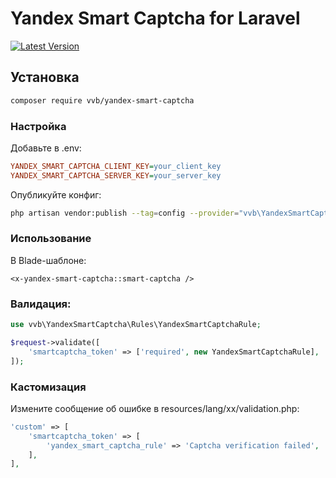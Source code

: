 # Yandex Smart Captcha for Laravel

[![Latest Version](https://img.shields.io/packagist/v/vvb/yandex-smart-captcha.svg)](https://packagist.org/packages/vvb/yandex-smart-captcha)

## Установка
```bash
composer require vvb/yandex-smart-captcha
```
### Настройка
Добавьте в .env:

```ini
YANDEX_SMART_CAPTCHA_CLIENT_KEY=your_client_key
YANDEX_SMART_CAPTCHA_SERVER_KEY=your_server_key
```
Опубликуйте конфиг:

```bash
php artisan vendor:publish --tag=config --provider="vvb\YandexSmartCaptcha\YandexSmartCaptchaServiceProvider"
```
### Использование
В Blade-шаблоне:

```blade
<x-yandex-smart-captcha::smart-captcha />
```
### Валидация:

```php
use vvb\YandexSmartCaptcha\Rules\YandexSmartCaptchaRule;

$request->validate([
    'smartcaptcha_token' => ['required', new YandexSmartCaptchaRule],
]);
```
### Кастомизация
Измените сообщение об ошибке в resources/lang/xx/validation.php:

```php
'custom' => [
    'smartcaptcha_token' => [
        'yandex_smart_captcha_rule' => 'Captcha verification failed',
    ],
],
```